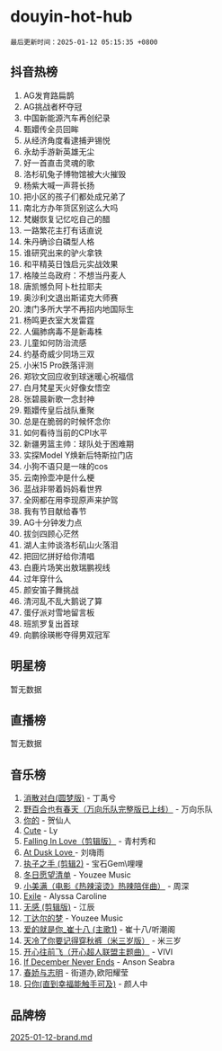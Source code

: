 # douyin-hot-hub

`最后更新时间：2025-01-12 05:15:35 +0800`

## 抖音热榜

1. AG发育路扁鹊
1. AG挑战者杯夺冠
1. 中国新能源汽车再创纪录
1. 甄嬛传全员回眸
1. 从经济角度看逮捕尹锡悦
1. 永劫手游新英雄无尘
1. 好一首直击灵魂的歌
1. 洛杉矶兔子博物馆被大火摧毁
1. 杨紫大喊一声蒋长扬
1. 把小区的孩子们都处成兄弟了
1. 南北方办年货区别这么大吗
1. 梵樾恢复记忆吃自己的醋
1. 一路繁花主打有话直说
1. 朱丹确诊白磷型人格
1. 谁研究出来的驴火拿铁
1. 和平精英日蚀启元实战效果
1. 格陵兰岛政府：不想当丹麦人
1. 唐凯憾负阿卜杜拉耶夫
1. 奥沙利文退出斯诺克大师赛
1. 澳门多所大学不再招内地国际生
1. 杨鸣更衣室大发雷霆
1. 人偏肺病毒不是新毒株
1. 儿童如何防治流感
1. 约基奇威少同场三双
1. 小米15 Pro跌落评测
1. 郑钦文回应收到球迷暖心祝福信
1. 白月梵星天火好像女悟空
1. 张碧晨新歌一念封神
1. 甄嬛传皇后战队重聚
1. 总是在脆弱的时候怀念你
1. 如何看待当前的CPI水平
1. 新疆男篮主帅：球队处于困难期
1. 实探Model Y焕新后特斯拉门店
1. 小狗不语只是一味的cos
1. 云南拎壶冲是什么梗
1. 蓝战非带着妈妈看世界
1. 全网都在用李现原声来护驾
1. 我有节目献给春节
1. AG十分钟发力点
1. 拔剑四顾心茫然
1. 湖人主帅谈洛杉矶山火落泪
1. 把回忆拼好给你清唱
1. 白鹿片场笑出敖瑞鹏视线
1. 过年穿什么
1. 颜安笛子舞挑战
1. 清河乱不乱大鹅说了算
1. 蛋仔派对雪地留言板
1. 班凯罗复出首球
1. 向鹏徐瑛彬夺得男双冠军

## 明星榜

暂无数据

## 直播榜

暂无数据

## 音乐榜

1. [消散对白(圆梦版)](https://sf5-hl-cdn-tos.douyinstatic.com/obj/tos-cn-ve-2774/og4jB5I5IizzoZVAAAzWgBMAsMDWoArfwBOiFs) - 丁禹兮
1. [野百合也有春天（万向乐队完整版已上线）](https://sf5-hl-cdn-tos.douyinstatic.com/obj/tos-cn-ve-2774/oMnUxhRAMiAGBqDtIPBQ7ACYQZFlJCftcgeDJE) - 万向乐队
1. [你的](https://sf5-hl-cdn-tos.douyinstatic.com/obj/tos-cn-ve-2774/oYuIeKf42jB7sEV6B2upMdpYAgfrQWj0FeRegh) - 贺仙人
1. [Cute](https://sf5-hl-cdn-tos.douyinstatic.com/obj/tos-cn-ve-2774/o4IbIzHWKAAB4wsS5qMBRiiAlEBGTpQRNfFvuo) - Ly
1. [Falling In Love（剪辑版）](https://sf5-hl-cdn-tos.douyinstatic.com/obj/tos-cn-ve-2774/o8ajpA8zzgBPahbBIO8AcKGBLJezFCRd1wfP9f) - 青村秀和
1. [ At Dusk  Love ](https://sf5-hl-cdn-tos.douyinstatic.com/obj/tos-cn-ve-2774/o8CrpCf5CaYgI4ZrtQgMQAFEfuGqNnRSDQAPBc) - 刘嗨雨
1. [执子之手 (剪辑2)](https://sf5-hl-cdn-tos.douyinstatic.com/obj/tos-cn-ve-2774/oUoZLQjCc31XzqsBnBQUNgeKtYPBcgbFDwtfcu) - 宝石Gem\哩哩
1. [冬日愿望清单](https://sf5-hl-cdn-tos.douyinstatic.com/obj/tos-cn-ve-2774/oIIgUOeamCFCVAzxN6MFRLIBlLGpUqQxeeHrLE) - Youzee Music
1. [小美满（电影《热辣滚烫》热辣陪伴曲）](https://sf5-hl-cdn-tos.douyinstatic.com/obj/tos-cn-ve-2774/o0GAn2lSgfZIDUgtevCGDQYnFg4CwnrBaxbTZL) - 周深
1. [Exile](https://sf5-hl-cdn-tos.douyinstatic.com/obj/tos-cn-ve-2774/oYj4gAQTknKE3WW0Je8KGmQ7z1cA4FefwtbufD) - Alyssa Caroline
1. [无感 (剪辑版)](https://sf5-hl-cdn-tos.douyinstatic.com/obj/tos-cn-ve-2774/o0eIsUzJBDlQaQFC5OFlgbMEZC1TFYBftOBn6p) - 江辰
1. [丁达尔的梦](https://sf3-cdn-tos.douyinstatic.com/obj/tos-cn-ve-2774/oMU3WirUZBVQkAC9ccG5P2IQirziZM2RTInUY) - Youzee Music
1. [爱的就是你_崔十八 (主歌1)](https://sf3-cdn-tos.douyinstatic.com/obj/tos-cn-ve-2774/oI5BO5DhFZ6UTcNCnZaOCBLtZ7WIMQGfgnXf5E) - 崔十八/听潮阁
1. [天冷了你要记得穿秋裤（米三岁版）](https://sf5-hl-cdn-tos.douyinstatic.com/obj/tos-cn-ve-2774/oQlIwVIDWiZ6BQilAorS7MA0AgCkQDvcZAdm1) - 米三岁
1. [开心往前飞（开心超人联盟主题曲）](https://sf5-hl-cdn-tos.douyinstatic.com/obj/tos-cn-ve-2774/9d8fb7c82cf1421fb93a9fe925275e0a) - VIVI
1. [If December Never Ends](https://sf5-hl-cdn-tos.douyinstatic.com/obj/tos-cn-ve-2774/oY1IQMoTgCFIBg8RZifyqlBBt1UFgitTYmxeOS) - Anson Seabra
1. [春娇与志明](https://sf5-hl-cdn-tos.douyinstatic.com/obj/tos-cn-ve-2774/e530d8fceb7044b39707d7f9ff54add1) - 街道办,欧阳耀莹
1. [只你(直到幸福能触手可及)](https://sf5-hl-cdn-tos.douyinstatic.com/obj/tos-cn-ve-2774/o0lBkRDzFTeaVSUz3ZZSCBVtZ5DIMQGfgmEAuE) - 颜人中

## 品牌榜

[2025-01-12-brand.md](2025-01-12-brand.md)
